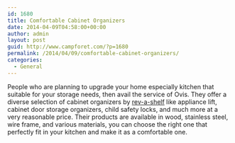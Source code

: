 ```yaml
---
id: 1680
title: Comfortable Cabinet Organizers
date: 2014-04-09T04:58:00+00:00
author: admin
layout: post
guid: http://www.campforet.com/?p=1680
permalink: /2014/04/09/comfortable-cabinet-organizers/
categories:
  - General
---
```

People who are planning to upgrade your home especially kitchen that suitable for your storage needs, then avail the service of Ovis. They offer a diverse selection of cabinet organizers by [rev-a-shelf](http://www.ovisonline.com/Rev-A-Shelf-Cabinet-Organizers.aspx) like appliance lift, cabinet door storage organizers, child safety locks, and much more at a very reasonable price. Their products are available in wood, stainless steel, wire frame, and various materials, you can choose the right one that perfectly fit in your kitchen and make it as a comfortable one.